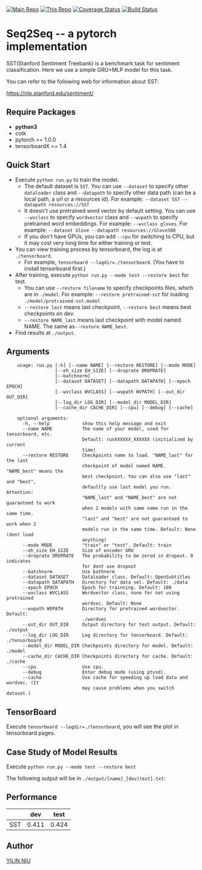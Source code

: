 [![Main Repo](https://img.shields.io/badge/Main_project-cotk-blue.svg?logo=github)](https://github.com/thu-coai/cotk)
[![This Repo](https://img.shields.io/badge/Model_repo-SST--pytorch-blue.svg?logo=github)](https://github.com/thu-coai/SST-pytorch)
[![Coverage Status](https://coveralls.io/repos/github/thu-coai/SST-pytorch/badge.svg?branch=master)](https://coveralls.io/github/thu-coai/SST-pytorch?branch=master)
[![Build Status](https://travis-ci.com/thu-coai/SST-pytorch.svg?branch=master)](https://travis-ci.com/thu-coai/SST-pytorch)

# Seq2Seq -- a pytorch implementation

SST(Stanford Sentiment Treebank) is a benchmark task for sentiment classification. Here we use a simple GRU+MLP model for this task.

You can refer to the following web for information about SST:

https://nlp.stanford.edu/sentiment/

## Require Packages

* **python3**
* cotk
* pytorch >= 1.0.0
* tensorboardX >= 1.4

## Quick Start

* Execute ``python run.py`` to train the model.
  * The default dataset is ``SST``. You can use ``--dataset`` to specify other ``dataloader`` class and ``--datapath`` to specify other data path (can be a local path, a url or a resources id). For example: ``--dataset SST --datapath resources://SST``
  * It doesn't use pretrained word vector by default setting. You can use ``--wvclass`` to specify ``wordvector`` class and ``--wvpath`` to specify pretrained word embeddings. For example: ``--wvclass gloves``. For example: ``--dataset Glove --datapath resources://Glove300``
  * If you don't have GPUs, you can add `--cpu` for switching to CPU, but it may cost very long time for either training or test.
* You can view training process by tensorboard, the log is at `./tensorboard`.
  * For example, ``tensorboard --logdir=./tensorboard``. (You have to install tensorboard first.)
* After training, execute  ``python run.py --mode test --restore best`` for test.
  * You can use ``--restore filename`` to specify checkpoints files, which are in ``./model``. For example: ``--restore pretrained-sst`` for loading ``./model/pretrained-sst.model``
  * ``--restore last`` means last checkpoint, ``--restore best`` means best checkpoints on dev.
  * ``--restore NAME_last`` means last checkpoint with model named NAME. The same as``--restore NAME_best``.
* Find results at ``./output``.

## Arguments

```none
    usage: run.py [-h] [--name NAME] [--restore RESTORE] [--mode MODE]
                  [--eh_size EH_SIZE] [--droprate DROPRATE]
                  [--batchnorm]
                  [--dataset DATASET] [--datapath DATAPATH] [--epoch EPOCH]
                  [--wvclass WVCLASS] [--wvpath WVPATH] [--out_dir OUT_DIR]
                  [--log_dir LOG_DIR] [--model_dir MODEL_DIR]
                  [--cache_dir CACHE_DIR] [--cpu] [--debug] [--cache]

    optional arguments:
      -h, --help            show this help message and exit
      --name NAME           The name of your model, used for tensorboard, etc.
                            Default: runXXXXXX_XXXXXX (initialized by current
                            time)
      --restore RESTORE     Checkpoints name to load. "NAME_last" for the last
                            checkpoint of model named NAME. "NAME_best" means the
                            best checkpoint. You can also use "last" and "best",
                            defaultly use last model you run. Attention:
                            "NAME_last" and "NAME_best" are not guaranteed to work
                            when 2 models with same name run in the same time.
                            "last" and "best" are not guaranteed to work when 2
                            models run in the same time. Default: None (dont load
                            anything)
      --mode MODE           "train" or "test". Default: train
      --eh_size EH_SIZE     Size of encoder GRU
      --droprate DROPRATE   The probability to be zerod in dropout. 0 indicates
                            for dont use dropout
      --batchnorm           Use bathnorm
      --dataset DATASET     Dataloader class. Default: OpenSubtitles
      --datapath DATAPATH   Directory for data set. Default: ./data
      --epoch EPOCH         Epoch for trainning. Default: 100
      --wvclass WVCLASS     Wordvector class, none for not using pretrained
                            wordvec. Default: None
      --wvpath WVPATH       Directory for pretrained wordvector. Default:
                            ./wordvec
      --out_dir OUT_DIR     Output directory for test output. Default: ./output
      --log_dir LOG_DIR     Log directory for tensorboard. Default: ./tensorboard
      --model_dir MODEL_DIR Checkpoints directory for model. Default: ./model
      --cache_dir CACHE_DIR Checkpoints directory for cache. Default: ./cache
      --cpu                 Use cpu.
      --debug               Enter debug mode (using ptvsd).
      --cache               Use cache for speeding up load data and wordvec. (It
                            may cause problems when you switch dataset.)
```

## TensorBoard

Execute ``tensorboard --logdir=./tensorboard``, you will see the plot in tensorboard pages.

## Case Study of Model Results

Execute ``python run.py --mode test --restore best``

The following output will be in `./output/[name]_[dev|test].txt`:


## Performance

|     | dev | test  |
| --- | ---------- | ----- |
| SST | 0.411      | 0.424 |

## Author

[YILIN NIU](https://github.com/heyLinsir)
